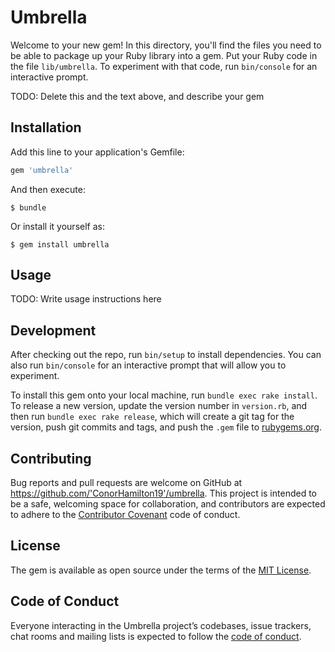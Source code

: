 # Umbrella

Welcome to your new gem! In this directory, you'll find the files you need to be able to package up your Ruby library into a gem. Put your Ruby code in the file `lib/umbrella`. To experiment with that code, run `bin/console` for an interactive prompt.

TODO: Delete this and the text above, and describe your gem

## Installation

Add this line to your application's Gemfile:

```ruby
gem 'umbrella'
```

And then execute:

    $ bundle

Or install it yourself as:

    $ gem install umbrella

## Usage

TODO: Write usage instructions here

## Development

After checking out the repo, run `bin/setup` to install dependencies. You can also run `bin/console` for an interactive prompt that will allow you to experiment.

To install this gem onto your local machine, run `bundle exec rake install`. To release a new version, update the version number in `version.rb`, and then run `bundle exec rake release`, which will create a git tag for the version, push git commits and tags, and push the `.gem` file to [rubygems.org](https://rubygems.org).

## Contributing

Bug reports and pull requests are welcome on GitHub at https://github.com/'ConorHamilton19'/umbrella. This project is intended to be a safe, welcoming space for collaboration, and contributors are expected to adhere to the [Contributor Covenant](http://contributor-covenant.org) code of conduct.

## License

The gem is available as open source under the terms of the [MIT License](https://opensource.org/licenses/MIT).

## Code of Conduct

Everyone interacting in the Umbrella project’s codebases, issue trackers, chat rooms and mailing lists is expected to follow the [code of conduct](https://github.com/'ConorHamilton19'/umbrella/blob/master/CODE_OF_CONDUCT.md).
